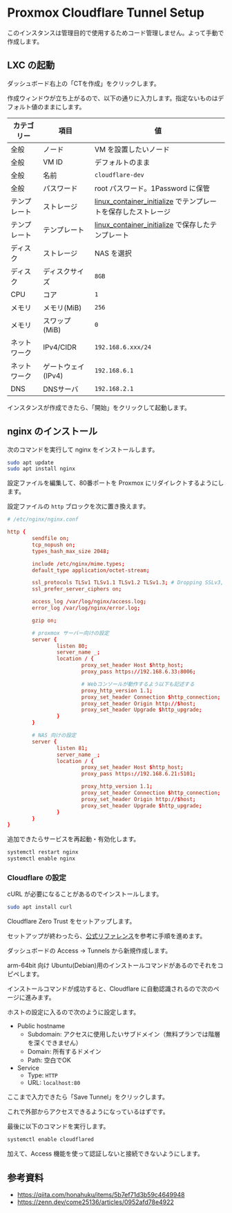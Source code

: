# Proxmox Cloudflare Tunnel Setup

このインスタンスは管理目的で使用するためコード管理しません。よって手動で作成します。

## LXC の起動

ダッシュボード右上の「CTを作成」をクリックします。

作成ウィンドウが立ち上がるので、以下の通りに入力します。指定ないものはデフォルト値のままにします。

|カテゴリー|項目|値|
|---|---|---|
|全般|ノード|VM を設置したいノード|
|全般|VM ID|デフォルトのまま|
|全般|名前|`cloudflare-dev`|
|全般|パスワード|root パスワード。1Password に保管|
|テンプレート|ストレージ|[linux_container_initialize](./documents/guest_os/linux_container/linux_container_initialize/README.md) でテンプレートを保存したストレージ|
|テンプレート|テンプレート|[linux_container_initialize](./documents/guest_os/linux_container/linux_container_initialize/README.md) で保存したテンプレート|
|ディスク|ストレージ|NAS を選択|
|ディスク|ディスクサイズ|`8GB`|
|CPU|コア|`1`|
|メモリ|メモリ(MiB)|`256`|
|メモリ|スワップ(MiB)|`0`|
|ネットワーク|IPv4/CIDR|`192.168.6.xxx/24`|
|ネットワーク|ゲートウェイ(IPv4)|`192.168.6.1`|
|DNS|DNSサーバ|`192.168.2.1`|

インスタンスが作成できたら、「開始」をクリックして起動します。

## nginx のインストール

次のコマンドを実行して nginx をインストールします。

```sh
sudo apt update
sudo apt install nginx
```

設定ファイルを編集して、80番ポートを Proxmox にリダイレクトするようにします。

設定ファイルの `http` ブロックを次に置き換えます。

```conf
# /etc/nginx/nginx.conf

http {
        sendfile on;
        tcp_nopush on;
        types_hash_max_size 2048;

        include /etc/nginx/mime.types;
        default_type application/octet-stream;

        ssl_protocols TLSv1 TLSv1.1 TLSv1.2 TLSv1.3; # Dropping SSLv3, ref: POODLE
        ssl_prefer_server_ciphers on;

        access_log /var/log/nginx/access.log;
        error_log /var/log/nginx/error.log;

        gzip on;

        # proxmox サーバー向けの設定
        server {
                listen 80;
                server_name _;
                location / {
                        proxy_set_header Host $http_host;
                        proxy_pass https://192.168.6.33:8006;

                        # Webコンソールが動作するよう以下も記述する
                        proxy_http_version 1.1;
                        proxy_set_header Connection $http_connection;
                        proxy_set_header Origin http://$host;
                        proxy_set_header Upgrade $http_upgrade;
                }
        }

        # NAS 向けの設定
        server {
                listen 81;
                server_name _;
                location / {
                        proxy_set_header Host $http_host;
                        proxy_pass https://192.168.6.21:5101;

                        proxy_http_version 1.1;
                        proxy_set_header Connection $http_connection;
                        proxy_set_header Origin http://$host;
                        proxy_set_header Upgrade $http_upgrade;
                }
        }
}
```

追加できたらサービスを再起動・有効化します。

```sh
systemctl restart nginx
systemctl enable nginx
```

### Cloudflare の設定

cURL が必要になることがあるのでインストールします。

```sh
sudo apt install curl
```

Cloudflare Zero Trust をセットアップします。

セットアップが終わったら、[公式リファレンス](https://developers.cloudflare.com/cloudflare-one/connections/connect-networks/install-and-setup/tunnel-guide/remote/)を参考に手順を進めます。

ダッシュボードの Access → Tunnels から新規作成します。

arm-64bit 向け Ubuntu(Debian)用のインストールコマンドがあるのでそれをコピペします。

インストールコマンドが成功すると、Cloudflare に自動認識されるので次のページに進みます。

ホストの設定に入るので次のように設定します。

- Public hostname
  - Subdomain: アクセスに使用したいサブドメイン（無料プランでは階層を深くできません）
  - Domain: 所有するドメイン
  - Path: 空白でOK
- Service
  - Type: `HTTP`
  - URL: `localhost:80`

ここまで入力できたら「Save Tunnel」をクリックします。

これで外部からアクセスできるようになっているはずです。

最後に以下のコマンドを実行します。

```sh
systemctl enable cloudflared
```

加えて、Access 機能を使って認証しないと接続できないようにします。

## 参考資料

- <https://qiita.com/honahuku/items/5b7ef71d3b59c4649948>
- <https://zenn.dev/come25136/articles/0952afd78e4922>
